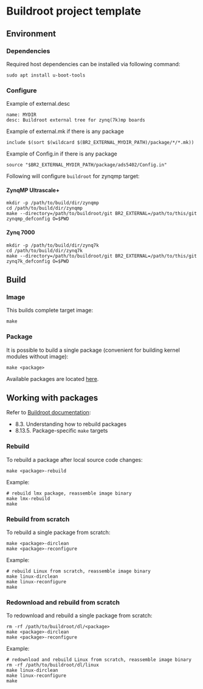 # Buildroot project template

## Environment

### Dependencies

Required host dependencies can be installed via following command:

```
sudo apt install u-boot-tools
```

### Configure

Example of external.desc

```
name: MYDIR
desc: Buildroot external tree for zynq(7k)mp boards
```

Example of external.mk if there is any package

```
include $(sort $(wildcard $(BR2_EXTERNAL_MYDIR_PATH)/package/*/*.mk))
```

Example of Config.in if there is any package

```
source "$BR2_EXTERNAL_MYDIR_PATH/package/ads5402/Config.in"
```

Following will configure `buildroot` for zynqmp target:

#### ZynqMP Ultrascale+

```
mkdir -p /path/to/build/dir/zynqmp
cd /path/to/build/dir/zynqmp
make --directory=/path/to/buildroot/git BR2_EXTERNAL=/path/to/this/git zynqmp_defconfig O=$PWD
```

#### Zynq 7000

```
mkdir -p /path/to/build/dir/zynq7k
cd /path/to/build/dir/zynq7k
make --directory=/path/to/buildroot/git BR2_EXTERNAL=/path/to/this/git zynq7k_defconfig O=$PWD
```

## Build

### Image

This builds complete target image:

```
make
```

### Package

It is possible to build a single package (convenient for building kernel modules without image):

```
make <package>
```

Available packages are located [here](https://github.com/arconcepts/arc-microwave-linux/tree/master/package).

## Working with packages

Refer to [Buildroot documentation](https://buildroot.org/downloads/manual/manual.html):
- 8.3. Understanding how to rebuild packages
- 8.13.5. Package-specific `make` targets

### Rebuild

To rebuild a package after local source code changes:

```
make <package>-rebuild
```

Example:

```
# rebuild lmx package, reassemble image binary
make lmx-rebuild
make
```

### Rebuild from scratch

To rebuild a single package from scratch:

```
make <package>-dirclean
make <package>-reconfigure
```

Example:

```
# rebuild Linux from scratch, reassemble image binary
make linux-dirclean
make linux-reconfigure
make
```

### Redownload and rebuild from scratch

To redownload and rebuild a single package from scratch:

```
rm -rf /path/to/buildroot/dl/<package>
make <package>-dirclean
make <package>-reconfigure
```

Example:

```
# redownload and rebuild Linux from scratch, reassemble image binary
rm -rf /path/to/buildroot/dl/linux
make linux-dirclean
make linux-reconfigure
make
```

